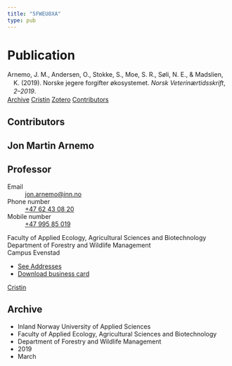 ```yaml
---
title: "5FWEU8XA"
type: pub
---
```

<h1>Publication</h1>
<article id="csl-bib-container-5FWEU8XA" class="csl-bib-container">
  <div class="csl-bib-body" style="line-height: 1.35; padding-left: 1em; text-indent:-1em;">
  <div class="csl-entry">Arnemo, J. M., Andersen, O., Stokke, S., Moe, S. R., S&#xF8;li, N. E., &amp; Madslien, K. (2019). Norske jegere forgifter &#xF8;kosystemet. <i>Norsk Veterin&#xE6;rtidsskrift</i>, <i>2&#x2013;2019</i>.</div>
</div>
  <div class="csl-bib-buttons">
    <a href="#taxonomy-article-5FWEU8XA" class="csl-bib-button">Archive</a>
    <a href alt="Cristin URL" class="csl-bib-button">Cristin</a>
    <a href alt="Zotero URL" class="csl-bib-button">Zotero</a>
    <a href="#contributors-article-5FWEU8XA" class="csl-bib-button">Contributors</a>
  </div>
  <div id="csl-bib-meta-container-5FWEU8XA"></div>
</article>
<div id="csl-bib-meta-5FWEU8XA" class="csl-bib-meta">
  <article id="contributors-article-5FWEU8XA" class="contributors-article">
    <h1>Contributors</h1>
    <div class="personas">
<div class="vrtx-hinn-person-card">
<div class="photo">
<i class="lar la-user-circle missing-person"></i>
</div>
<div class="info">
<hgroup><h1>Jon Martin Arnemo</h1>
<h2>Professor</h2>
</hgroup><dl>
<dt>Email</dt>
<dd>
<a href="mailto:jon.arnemo@inn.no">jon.arnemo@inn.no</a>
</dd>
<dt>Phone number</dt>
<dd><a href="tel:+4762430820">
+47 62 43 08 20
</a></dd>
<dt>Mobile number</dt>
<dd><a href="tel:+4799585019">
+47 995 85 019
</a></dd>
</dl>
<p>
Faculty of Applied Ecology, Agricultural Sciences and Biotechnology<br>
Department of Forestry and Wildlife Management<br>
Campus Evenstad
</p>
<ul class="vrtx-hinn-links">
<li><a href="https://www.inn.no/english/find-an-employee/jon-arnemo.html#vrtx-hinn-addresses">See Addresses</a></li>
<li><a href="https://www.inn.no/english/find-an-employee/jon-arnemo.html?vrtx=vcf">Download business card</a></li>
</ul>
</div>
</div>
<a href="https://app.cristin.no/persons/show.jsf?id=328246" alt="Cristin URL" class="personas-cristin">Cristin</a>
</div>
  </article>
  <article id="taxonomy-article-5FWEU8XA" class="taxonomy-article">
    <h1>Archive</h1>
    <ul>
      <li>Inland Norway University of Applied Sciences</li>
      <li>Faculty of Applied Ecology, Agricultural Sciences and Biotechnology</li>
      <li>Department of Forestry and Wildlife Management</li>
      <li>2019</li>
      <li>March</li>
    </ul>
  </article>
</div>
